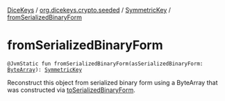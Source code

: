 [DiceKeys](../../index.md) / [org.dicekeys.crypto.seeded](../index.md) / [SymmetricKey](index.md) / [fromSerializedBinaryForm](./from-serialized-binary-form.md)

# fromSerializedBinaryForm

`@JvmStatic fun fromSerializedBinaryForm(asSerializedBinaryForm: `[`ByteArray`](https://kotlinlang.org/api/latest/jvm/stdlib/kotlin/-byte-array/index.html)`): `[`SymmetricKey`](index.md)

Reconstruct this object from serialized binary form using a
ByteArray that was constructed via [toSerializedBinaryForm](to-serialized-binary-form.md).

